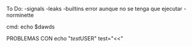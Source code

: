 To Do:
	-signals
	-leaks
	-builtins error aunque no se tenga que ejecutar
	-norminette

cmd: echo $dawds

PROBLEMAS CON echo "$test$USER"  test="<<"